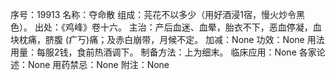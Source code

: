 序号：19913
名称：夺命散
组成：芫花不以多少（用好酒浸1宿，慢火炒令黑色）。
出处：《鸡峰》卷十六。
主治：产后血迷、血晕，胎衣不下，恶血停凝，血块枕痛，脐腹 (疒丂)痛；及赤白崩带，月候不定。
加减：None
功效：None
用法用量：每服2钱，食前热酒调下。
制备方法：上为细末。
临床应用：None
各家论述：None
用药禁忌：None
附注：None
